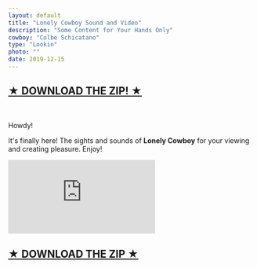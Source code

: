 ```yaml
---
layout: default
title: "Lonely Cowboy Sound and Video"
description: "Some Content for Your Hands Only"
cowboy: "Colbe Schicatano"
type: "Lookin"
photo: ""
date: 2019-12-15
---
```


<h2><b><a href="https://github.com/CowboyCollective/Thelonelycowboymusicvideo/archive/master.zip">&#9733; DOWNLOAD THE ZIP! &#9733;</a></b></h2><br>

Howdy!

It's finally here! The sights and sounds of **Lonely Cowboy** for your viewing and creating pleasure. Enjoy!

<iframe id="youtube" src="https://www.youtube.com/embed/dne3T8a0JhQ" frameborder="0" allow="accelerometer; autoplay; encrypted-media; gyroscope; picture-in-picture" allowfullscreen></iframe><br>


<h2><b><a href="https://github.com/CowboyCollective/Thelonelycowboymusicvideo/archive/master.zip">&#9733; DOWNLOAD THE ZIP &#9733;</a></b></h2><br>
